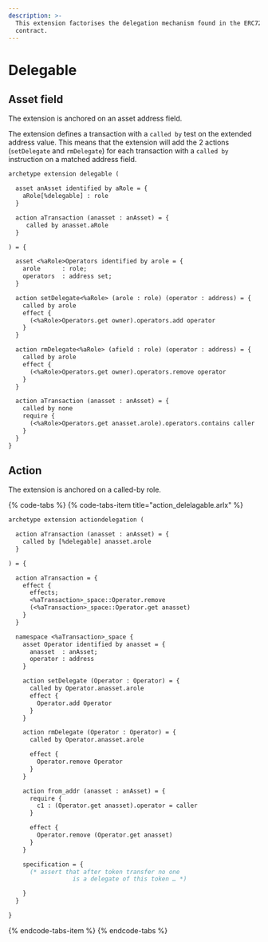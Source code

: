 ```yaml
---
description: >-
  This extension factorises the delegation mechanism found in the ERC721
  contract.
---
```


# Delegable

## Asset field

The extension is anchored on an asset address field. 

The extension defines a transaction with a `called by` test on the extended address value. This means that the extension will add the 2 actions \(`setDelegate` and `rmDelegate`\) for each transaction with a `called by` instruction on a matched address field.

```ocaml
archetype extension delegable (

  asset anAsset identified by aRole = {
    aRole[%delegable] : role
  }

  action aTransaction (anasset : anAsset) = {
     called by anasset.aRole
  }

) = {

  asset <%aRole>Operators identified by arole = {
    arole      : role;
    operators  : address set;
  }

  action setDelegate<%aRole> (arole : role) (operator : address) = {
    called by arole
    effect {
      (<%aRole>Operators.get owner).operators.add operator
    }
  }

  action rmDelegate<%aRole> (afield : role) (operator : address) = {
    called by arole
    effect {
      (<%aRole>Operators.get owner).operators.remove operator
    }
  }

  action aTransaction (anasset : anAsset) = {
    called by none
    require {
      (<%aRole>Operators.get anasset.arole).operators.contains caller
    }
  }
}
```

## Action

The extension is anchored on a called-by role. 

{% code-tabs %}
{% code-tabs-item title="action\_delelagable.arlx" %}
```ocaml
archetype extension actiondelegation (

  action aTransaction (anasset : anAsset) = {
    called by [%delegable] anasset.arole
  }

) = {

  action aTransaction = {
    effect {
      effects;
      <%aTransaction>_space::Operator.remove
      (<%aTransaction>_space::Operator.get anasset)
    }
  }

  namespace <%aTransaction>_space {
    asset Operator identified by anasset = {
      anasset  : anAsset;
      operator : address
    }

    action setDelegate (Operator : Operator) = {
      called by Operator.anasset.arole
      effect {
        Operator.add Operator
      }
    }

    action rmDelegate (Operator : Operator) = {
      called by Operator.anasset.arole

      effect {
        Operator.remove Operator
      }
    }

    action from_addr (anasset : anAsset) = {
      require {
        c1 : (Operator.get anasset).operator = caller
      }

      effect {
        Operator.remove (Operator.get anasset)
      }
    }

    specification = {
      (* assert that after token transfer no one 
                  is a delegate of this token … *)

    }
  }

}

```
{% endcode-tabs-item %}
{% endcode-tabs %}

